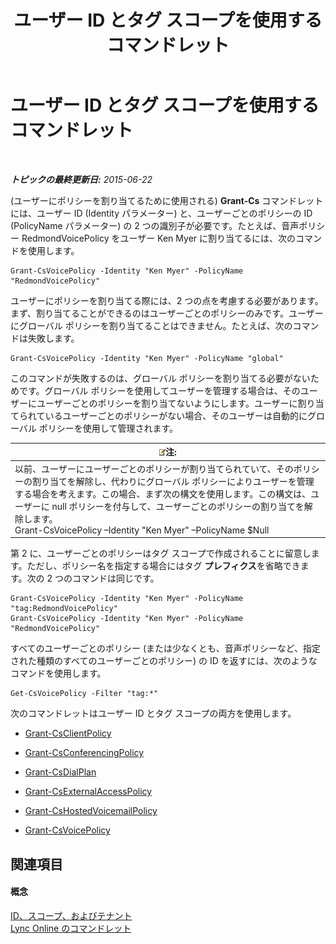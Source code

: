 ﻿---
title: ユーザー ID とタグ スコープを使用するコマンドレット
TOCTitle: ユーザー ID とタグ スコープを使用するコマンドレット
ms:assetid: 344a21b0-5301-4e77-853a-970bb1c11e1d
ms:mtpsurl: https://technet.microsoft.com/ja-jp/library/Dn362781(v=OCS.15)
ms:contentKeyID: 56270062
ms.date: 06/02/2017
mtps_version: v=OCS.15
ms.translationtype: HT
---

# ユーザー ID とタグ スコープを使用するコマンドレット

 

_**トピックの最終更新日:** 2015-06-22_

(ユーザーにポリシーを割り当てるために使用される) **Grant-Cs** コマンドレットには、ユーザー ID (Identity パラメーター) と、ユーザーごとのポリシーの ID (PolicyName パラメーター) の 2 つの識別子が必要です。たとえば、音声ポリシー RedmondVoicePolicy をユーザー Ken Myer に割り当てるには、次のコマンドを使用します。

    Grant-CsVoicePolicy -Identity "Ken Myer" -PolicyName "RedmondVoicePolicy"

ユーザーにポリシーを割り当てる際には、2 つの点を考慮する必要があります。まず、割り当てることができるのはユーザーごとのポリシーのみです。ユーザーにグローバル ポリシーを割り当てることはできません。たとえば、次のコマンドは失敗します。

    Grant-CsVoicePolicy -Identity "Ken Myer" -PolicyName "global"

このコマンドが失敗するのは、グローバル ポリシーを割り当てる必要がないためです。グローバル ポリシーを使用してユーザーを管理する場合は、そのユーザーにユーザーごとのポリシーを割り当てないようにします。ユーザーに割り当てられているユーザーごとのポリシーがない場合、そのユーザーは自動的にグローバル ポリシーを使用して管理されます。

<table>
<thead>
<tr class="header">
<th><img src="images/Gg412781.note(OCS.15).gif" title="note" alt="note" />注:</th>
</tr>
</thead>
<tbody>
<tr class="odd">
<td>以前、ユーザーにユーザーごとのポリシーが割り当てられていて、そのポリシーの割り当てを解除し、代わりにグローバル ポリシーによりユーザーを管理する場合を考えます。この場合、まず次の構文を使用します。この構文は、ユーザーに null ポリシーを付与して、ユーザーごとのポリシーの割り当てを解除します。<br />
Grant-CsVoicePolicy –Identity &quot;Ken Myer&quot; –PolicyName $Null</td>
</tr>
</tbody>
</table>


第 2 に、ユーザーごとのポリシーはタグ スコープで作成されることに留意します。ただし、ポリシー名を指定する場合にはタグ **プレフィクス**を省略できます。次の 2 つのコマンドは同じです。

    Grant-CsVoicePolicy -Identity "Ken Myer" -PolicyName "tag:RedmondVoicePolicy"
    Grant-CsVoicePolicy -Identity "Ken Myer" -PolicyName "RedmondVoicePolicy"

すべてのユーザーごとのポリシー (または少なくとも、音声ポリシーなど、指定された種類のすべてのユーザーごとのポリシー) の ID を返すには、次のようなコマンドを使用します。

    Get-CsVoicePolicy -Filter "tag:*"

次のコマンドレットはユーザー ID とタグ スコープの両方を使用します。

  - [Grant-CsClientPolicy](grant-csclientpolicy.md)

  - [Grant-CsConferencingPolicy](grant-csconferencingpolicy.md)

  - [Grant-CsDialPlan](grant-csdialplan.md)

  - [Grant-CsExternalAccessPolicy](grant-csexternalaccesspolicy.md)

  - [Grant-CsHostedVoicemailPolicy](grant-cshostedvoicemailpolicy.md)

  - [Grant-CsVoicePolicy](grant-csvoicepolicy.md)

## 関連項目

#### 概念

[ID、スコープ、およびテナント](identities-scopes-and-tenants-in-skype-for-business-online.md)  
[Lync Online のコマンドレット](the-skype-for-business-online-cmdlets.md)

